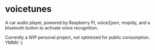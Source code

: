 # voicetunes
A car audio player, powered by Raspberry Pi, voice2json, mopidy, and a bluetooth button to activate voice recognition.

Currently a WIP personal project, not optimized for public consumption. YMMV :)
